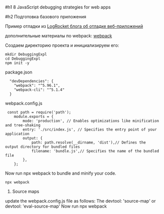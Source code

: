 #h1 8 JavaScript debugging strategies for web apps

#h2 Подготовка базового приложения

Пример отладки из [LogRocket блога об отладке веб-приложений](https://blog.logrocket.com/master-javascript-debugging-web-apps/)

дополнительные материалы по webpack: 
[webpack](https://habr.com/ru/articles/524260/)

Создаем директорию проекта и инициализируем его:
```
mkdir DebuggingExpl
cd DebuggingExpl
npm init -y
```
package.json
```
  "devDependencies": {
    "webpack": "^5.96.1",
    "webpack-cli": "^5.1.4"
  }
```
webpack.config.js
```
 const path = require('path');
    module.exports = {
        mode: 'production', // Enables optimizations like minification and tree-shaking
        entry: './src/index.js', // Specifies the entry point of your application
        output: {
            path: path.resolve(__dirname, 'dist'),// Defines the output directory for bundled files
            filename: 'bundle.js',// Specifies the name of the bundled file
        },
    };
```
Now run npx webpack to bundle and minify your code.
```
npx webpack
```
1. Source maps

update the webpack.config.js file as follows: The devtool: 'source-map' or devtool: 'eval-source-map' 
Now run npx webpack


